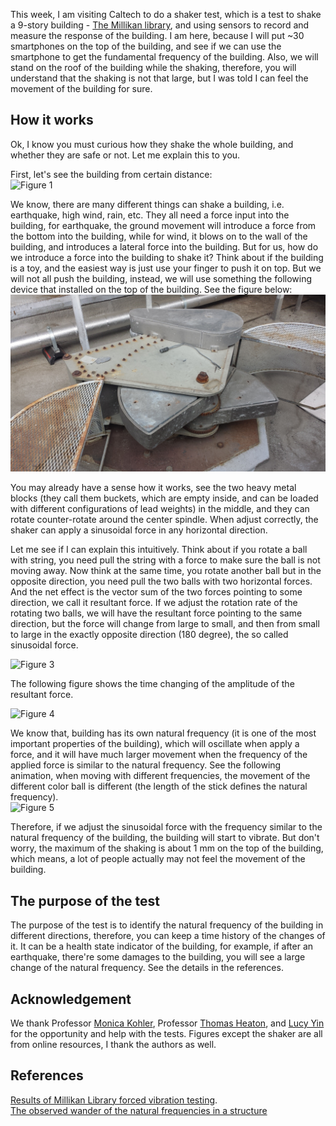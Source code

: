 This week, I am visiting Caltech to do a shaker test, which is a test to shake a 9-story building - [The Millikan library](https://upload.wikimedia.org/wikipedia/commons/9/9c/Robert_A._Millikan_Memorial_Library_at_Caltech.jpg), and using sensors to record and measure the response of the building. I am here, because I will put ~30 smartphones on the top of the building, and see if we can use the smartphone to get the fundamental frequency of the building. Also, we will stand on the roof of the building while the shaking, therefore, you will understand that the shaking is not that large, but I was told I can feel the movement of the building for sure.   

## How it works

Ok, I know you must curious how they shake the whole building, and whether they are safe or not. Let me explain this to you. 

First, let's see the building from certain distance:  
![Figure 1](https://upload.wikimedia.org/wikipedia/commons/9/9c/Robert_A._Millikan_Memorial_Library_at_Caltech.jpg "Millikan Library")  

We know, there are many different things can shake a building, i.e. earthquake, high wind, rain, etc. They all need a force input into the building, for earthquake, the ground movement will introduce a force from the bottom into the building, while for wind, it blows on to the wall of the building, and introduces a lateral force into the building. But for us, how do we introduce a force into the building to shake it? Think about if the building is a toy, and the easiest way is just use your finger to push it on top. But we will not all push the building, instead, we will use something the following device that installed on the top of the building. See the figure below:  
![Figure 2](./figures/shaker.jpg "Shaker")  

You may already have a sense how it works, see the two heavy metal blocks (they call them buckets, which are empty inside, and can be loaded with different configurations of lead weights) in the middle, and they can rotate counter-rotate around the center spindle. When adjust correctly, the shaker can apply a sinusoidal force in any horizontal direction. 

Let me see if I can explain this intuitively. Think about if you rotate a ball with string, you need pull the string with a force to make sure the ball is not moving away. Now think at the same time, you rotate another ball but in the opposite direction, you need pull the two balls with two horizontal forces. And the net effect is the vector sum of the two forces pointing to some direction, we call it resultant force. If we adjust the rotation rate of the rotating two balls, we will have the resultant force pointing to the same direction, but the force will change from large to small, and then from small to large in the exactly opposite direction (180 degree), the so called sinusoidal force. 

![Figure 3](https://s-media-cache-ak0.pinimg.com/564x/74/d2/28/74d228e85a6a3f4fb700bcafa677539d.jpg "rotational force")  

The following figure shows the time changing of the amplitude of the resultant force. 

![Figure 4](http://images.tutorvista.com/cms/images/39/amplitude-of-the-wave.png "sinusoidal force")  

We know that, building has its own natural frequency (it is one of the most important properties of the building), which will oscillate when apply a force, and it will have much larger movement when the frequency of the applied force is similar to the natural frequency. See the following animation, when moving with different frequencies, the movement of the different color ball is different (the length of the stick defines the natural frequency).  
![Figure 5](https://www.exploratorium.edu/sites/default/files/Resonator.gif "resonance") 

Therefore, if we adjust the sinusoidal force with the frequency similar to the natural frequency of the building, the building will start to vibrate. But don't worry, the maximum of the shaking is about 1 mm on the top of the building, which means, a lot of people actually may not feel the movement of the building. 

## The purpose of the test

The purpose of the test is to identify the natural frequency of the building in different directions, therefore, you can keep a time history of the changes of it. It can be a health state indicator of the building, for example, if after an earthquake, there're some damages to the building, you will see a large change of the natural frequency. See the details in the references. 

## Acknowledgement  
We thank Professor [Monica Kohler](http://kohler.caltech.edu/), Professor [Thomas Heaton](http://heaton.caltech.edu/), and [Lucy Yin](https://www.linkedin.com/in/lucy-yin-3ab08577) for the opportunity and help with the tests. Figures except the shaker are all from online resources, I thank the authors as well. 

## References
[Results of Millikan Library forced vibration testing](https://www.researchgate.net/publication/28785015_Results_of_Millikan_Library_Forced_Vibration_Testing).  
[The observed wander of the natural frequencies in a structure](http://www.ecf.caltech.edu/~heaton/papers/Clinton%20building%20frequencies.pdf)


